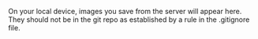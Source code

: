 On your local device, images you save from the server will appear here.
They should not be in the git repo as established by a rule in the .gitignore file.